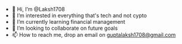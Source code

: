 - 👋 Hi, I’m @Laksh1708
- 👀 I’m interested in everything that's tech and not cypto
- 🌱 I’m currently learning financial management
- 💞️ I’m looking to collaborate on future goals
- 📫 How to reach me, drop an email on guptalaksh1708@gmail.com

<!---
Laksh1708/Laksh1708 is a ✨ special ✨ repository because its `README.md` (this file) appears on your GitHub profile.
You can click the Preview link to take a look at your changes.
--->
